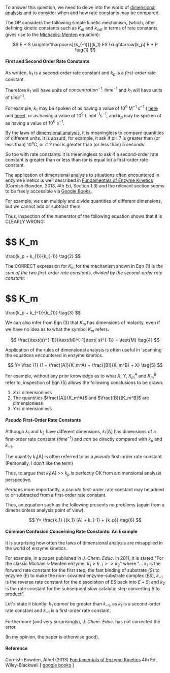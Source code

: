 To answer this question, we need to delve into the world of 
[dimensional analysis](https://en.wikipedia.org/wiki/Dimensional_analysis) 
and to consider when and how rate constants may be compared.

The OP considers the following simple kinetic mechanism, (which, after defining kinetic constants such as
$K_m$
and
$k_{cat}$
in terms of rate constants,
gives rise to the 
[Michaelis-Menten](https://en.wikipedia.org/wiki/Michaelis%E2%80%93Menten_kinetics)
equation):

$$
E + S \xrightleftharpoons[{k_{-1}}]{k_1} 
ES   
\xrightarrow{k_p}
E + P
\tag{1}
$$ 

#### First and Second Order Rate Constants

As written, $k_1$ is a _second-order_ rate constant and  $k_p$ is a _first-order_ rate constant. 

Therefore $k_1$ will have units of  $concentration^{-1}\text{. }time^{-1}$ and $k_1$ will have units of $time^{-1}$.

For example, $k_1$ may be spoken of as having a value of 
$10^9 \text{ M}^{-1}\text{ s}^{-1}$ (
[here](https://bionumbers.hms.harvard.edu/bionumber.aspx?id=103916&ver=2)
and
[here](https://en.wikipedia.org/wiki/Diffusion-limited_enzyme)),
 or as having a value of 
$10^9 \text{ L mol}^{-1}\text{s}^{-1}$, and $k_p$ may be spoken of as having a value of $10^6 \text{ s}^{-1}$.

By the laws of
[dimensional analysis](https://en.wikipedia.org/wiki/Dimensional_analysis),
it is meaningless to compare quantities of different units. 
It is absurd, for example, it ask if pH 7 is greater than (or less than) $10^\text{o}\text{C}$,
or if 2 mol is greater than (or less than) 5 seconds.

So too with rate constants: it is meaningless to ask if a second-order rate constant is greater than or less than (or is equal to) a first-order rate constant. 

The application of dimensional analysis to situations often encountered in enzyme kinetics is well described in 
[Fundamentals of Enzyme Kinetics](https://www.wiley.com/en-us/Fundamentals+of+Enzyme+Kinetics%2C+4th+Edition-p-9783527330744)
(Cornish-Bowden, 2013, 4th Ed, Section 1.3) and the relevant section seems to be freely accessible via 
[Google Books](https://books.google.ie/books?id=_3fqaYnrdosC&printsec=frontcover&dq=Fundamentals+of+Enzyme+Kinetics+Athel+Cornish-Bowden&hl=en&sa=X&ved=2ahUKEwiL26iY1OT1AhWYiVwKHSHeDK4Q6AF6BAgJEAI#v=onepage&q=Fundamentals%20of%20Enzyme%20Kinetics%20Athel%20Cornish-Bowden&f=false).

For example, we can multiply and divide quantities of different dimensions, but we
cannot add or subtract them. 

Thus, inspection of the numerator of the following equation shows that it is CLEARLY WRONG:

$$ 
K_m 
=
\frac{k_p + k_{1}}{k_{-1}}
\tag{2}
$$

The CORRECT expression for $K_m$ for the mechanism shown in Eqn (1) is 
_the sum of the two first-order rate constants, divided by the second-order rate constant_:


$$ 
K_m 
=
\frac{k_p + k_{-1}}{k_{1}}
\tag{3}
$$

We can also infer from Eqn (3) that ${K_m}$ has dimensions of molarity, 
even if we have no idea as to what the symbol ${K_m}$ refers.


$$      
  \frac{\text{s}^{-1}}{\text{M}^{-1}\text{ s}^{-1}} = \text{M} 
  \tag{4}
$$

Application of the rules of dimensional analysis is often useful in 'scanning' the
equations encountered in enzyme kinetics.


$$         
Y= 
\frac
{1}                                      
 {1 + \frac{[A]}{K_m^A} + \frac{[B]}{K_m^B} + X}
 \tag{5}
$$

For example, without any prior knowledge as to what $X$, $Y$, $K_m^A$ and $K_m^B$ refer to, 
inspection of Eqn (5) allows the following conclusions to be drawn:

1. $X$ is dimensionless
2. The quantities $\frac{[A]}{K_m^A}$ and $\frac{[B]}{K_m^B}$ are dimensionless
3. $Y$ is dimensionless

#### _Pseudo_ First-Order Rate Constants

Although $k_1$ and  $k_2$ have different dimensions, 
$k_1 \text{[A]}$
has dimensions of a first-order rate constant $(time^{-1})$ and _can_ be directly compared
with $k_p$ and $k_{-1}$.

The quantity
$k_1 \text{[A]}$
is often referred to as a _pseudo_ first-order rate constant. (Personally, 
I don't like the term)

Thus, to argue that $k_1 \text{[A]}$ >> $k_p$ is perfectly OK from a dimensional 
analysis perspective.

Perhaps more importantly, a _pseudo_ first-order rate constant may be added to or
subtracted from a first-order rate constant.
                                   
Thus, an equation such as the following presents no problems (again from a dimensionless
analysis point of view):

$$         
Y= 
\frac{k_1}                                      
{{k_1} [A]  + k_{-1} + {k_p}}
 \tag{6}
$$


#### Common Confusion Concerning Rate Constants: An Example 

It is surprising how often the laws of dimensional analysis are misapplied in 
the world of enzyme kinetics.

For example, in a paper published in _J. Chem. Educ._ in 2011, it is stated "For the classic Michaelis-Menten enzyme, 
$k{_1} > k_{-1} >>  k{_2}$" where "... $k_1$ is the forward rate constant for the first step, the
fast binding of substrate $(S)$ to enzyme $(E)$ to make the non-
covalent enzyme-substrate complex $(ES)$,  $k_{-1}$ is the reverse
rate constant for the dissociation of $ES$ back into $E + S$; and $k_2$
is the rate constant for the subsequent slow catalytic step converting $S$ to product".  

Let's state it bluntly: $k_1$ _cannot_ be greater than $k_{-1}$, as $k_1$ is a 
second-order rate constant and $k_{-1}$ is a first-order rate constant.

Furthermore (and very surprisingly), _J. Chem. Educ._ has not corrected the error. 

(In my opinion, the paper is otherwise good).


#### Reference

Cornish-Bowden, Athel (2013)
[Fundamentals of Enzyme Kinetics](https://www.wiley.com/en-us/Fundamentals+of+Enzyme+Kinetics%2C+4th+Edition-p-9783527330744)
4th Ed,   Wiley-Blackwell
[ [google books](https://books.google.ie/books?id=_3fqaYnrdosC&printsec=frontcover&dq=Fundamentals+of+Enzyme+Kinetics+Athel+Cornish-Bowden&hl=en&sa=X&ved=2ahUKEwiL26iY1OT1AhWYiVwKHSHeDK4Q6AF6BAgJEAI#v=onepage&q=Fundamentals%20of%20Enzyme%20Kinetics%20Athel%20Cornish-Bowden&f=false) ]


